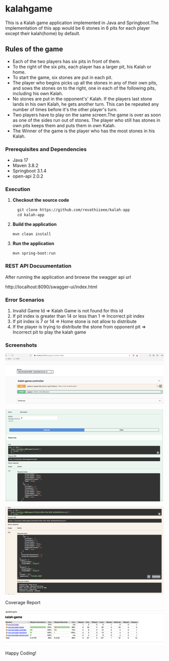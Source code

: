 # kalahgame

This is a Kalah game application implemented in Java and Springboot.The implementation of this app would be 6 stones in 6 pits for each player except their kalah(home) by default. 

## Rules of the game

* Each of the two players has six pits in front of them.
* To the right of the six pits, each player has a larger pit, his Kalah or home.
* To start the game, six stones are put in each pit.
* The player who begins picks up all the stones in any of their own pits, and sows the stones on to the right, one in each of the following pits, including his own Kalah.
* No stones are put in the opponent's' Kalah. If the players last stone lands in his own Kalah, he gets another turn. This can be repeated any number of times before it's the other player's turn.
* Two players have to play on the same screen.The game is over as soon as one of the sides run out of stones. The player who still has stones in own pits keeps them and puts them in own Kalah.
* The Winner of the game is the player who has the most stones in his Kalah. 

### Prerequisites and Dependencies

* Java 17
* Maven 3.8.2
* Springboot 3.1.4
* open-api 2.0.2

### Execution

1. **Checkout the source code**
    ```
      git clone https://github.com/revathiieee/kalah-app
      cd kalah-app
    ```

2. **Build the application**
    ```
    mvn clean install
    ```

3. **Run the application**
    ```
    mvn spring-boot:run
    ```

### REST API Docuumentation

After running the application and browse the swagger api url

http://localhost:8090/swagger-ui/index.html

### Error Scenarios

1. Invalid Game Id => Kalah Game is not found for this id
2. If pit index is greater than 14 or less than 1 => Incorrect pit index
3. If pit index is 7 or 14 => Home stone is not allow to distribute
4. If the player is trying to distribute the stone from opponent pit => Incorrect pit to play the kalah game

### Screenshots

![kalah-swagger-1.png](kalah-swagger-1.png)

![kalah-swagger-2.png](kalah-swagger-2.png)

![kalah-swagger-3.png](kalah-swagger-3.png)

Coverage Report

![jacocoreport.png](jacocoreport.png)


Happy Coding!
